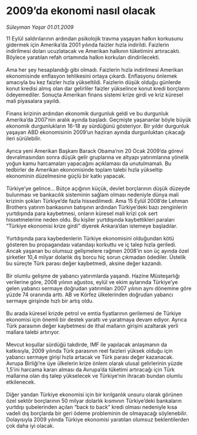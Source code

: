 # 2009’da ekonomi nasıl olacak

*Süleyman Yaşar 01.01.2009*

<div class="taraf_structure_2col_1zq">
<div class="margen_n">



 <p>11 Eylül saldırılarının ardından psikolojik travma yaşayan halkın korkusunu gidermek için Amerika’da 2001<b> </b>yılında faizler hızla indirildi. Faizlerin indirilmesi doları ucuzlatacak ve Amerikan halkının tüketimini artıracaktı. Böylece yaratılan refah ortamında halkın korkuları dindirilecekti. <br/><br/>Ama her şey hesaplandığı gibi olmadı. Faizlerin hızla indirilmesi Amerikan ekonomisinde enflasyon tehlikesini ortaya çıkardı. Enflasyonu önlemek amacıyla bu kez faizler hızla yükseltildi. Faizlerin düşük olduğu günlerde konut kredisi almış olan dar gelirliler faizler yükselince konut kredi borçlarını ödeyemediler. Sonuçta Amerikan finans sistemi krize girdi ve kriz küresel mali piyasalara yayıldı. <br/><br/>Finans krizinin ardından ekonomik durgunluk geldi ve bu durgunluk Amerika’da 2007’nin aralık ayında başladı. Geçmişte yaşananlar böyle büyük ekonomik durgunlukların 16-18 ay sürdüğünü gösteriyor. Bir yıldır durgunluk yaşayan ABD ekonomisinin 2009’un haziran ayında durgunluktan çıkacağı ileri sürülebilir. <br/><br/>Ayrıca yeni Amerikan Başkanı Barack Obama’nın 20 Ocak 2009’da görevi devralmasından sonra düşük gelir gruplarına ve altyapı yatırımlarına yönelik yoğun kamu harcamaları yapacağını açıklaması da unutulmamalı. Bu tedbirler de Amerikan ekonomisinde toplam talebi hızla yükseltip ekonominin düzelmesine güçlü bir katkı yapacak. <br/><br/>Türkiye’ye gelince... Bütçe açığının küçük, devlet borçlarının düşük düzeyde bulunması ve bankacılık sisteminin sağlam olması nedeniyle dünya mali krizinin şokları Türkiye’de fazla hissedilmedi. Ama 15 Eylül 2008’de Lehman Brothers yatırım bankasının batışının ardından Türkiye’deki bazı zenginlerin yurtdışında para kaybetmesi, onların küresel mali krizi çok sert hissetmelerine neden oldu. Bu kişiler yurtdışında kaybettikleri paraları “Türkiye ekonomisi krize girdi” diyerek Ankara’dan istemeye başladılar. <br/><br/>Yurtdışında para kaybedenlerin Türkiye ekonomisini olduğundan kötü gösteren bu propagandası vatandaşı korkuttu ve iç talep hızla geriledi. Ancak yaşanan bu olumsuz gelişmelere rağmen 2008’in son üç ayında özel şirketler 10,4 milyar dolarlık dış borcu hiç sorun çıkmadan ödediler. Üstelik bu süreçte Türk parası değer kaybetmedi, aksine değer kazandı. <br/><br/>Bir olumlu gelişme de yabancı yatırımlarda yaşandı. Hazine Müsteşarlığı verilerine göre, 2008 yılının ağustos, eylül ve ekim aylarında Türkiye’ye gelen yabancı sermaye doğrudan yatırımları 2007 yılının aynı dönemine göre yüzde 74 oranında arttı. AB ve Körfez ülkelerinden doğrudan yabancı sermaye girişinde hızlı bir artış oldu. <br/><br/>Bu arada küresel krizde petrol ve emtia fiyatlarının gerilemesi de Türkiye ekonomisi için önemli bir destek yarattı ve yaratmaya devam ediyor. Ayrıca Türk parasının değer kaybetmesi de ithal malların girişini azaltarak yerli mallara talebi artırıyor. <br/><br/>Mevcut koşullar sürdüğü takdirde, IMF ile yapılacak anlaşmanın da katkısıyla, 2009 yılında Türk parasının reel faizleri yüksek olduğu için yabancı sermaye girişi hızla artacak ve Türk parası değer kazanacak. Avrupa Birliği’ne üye ülkelerin krize önlem olarak ulusal gelirlerinin yüzde 1,5’ini harcama kararı alması da Avrupa’da tüketimi artıracağı için Türk mallarına olan dış talep yükselecek ve Türkiye’nin ihracatı bundan olumlu etkilenecek. <br/><br/>Diğer yandan Türkiye ekonomisi için bir kırılganlık unsuru olarak görünen özel sektör borçlarının 50 milyar dolarlık kısmının Türkiye’deki bankaların yurtdışı şubelerinden açılan “back to back” kredi olması nedeniyle kısa vadeli dış borçlarda bir geri ödeme probleminin de olmayacağı söylenebilir. Dolayısıyla 2009 yılında Türkiye ekonomisi yaratılan olumsuz beklentilerden çok daha iyi olacak.</p>

<br/>


<div id="taraf_not">
</div>

</div>


</div>
